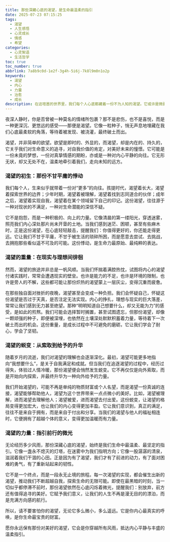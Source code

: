 ```yaml
---
title: 那些深藏心底的渴望，是生命最温柔的指引
date: 2025-07-23 07:15:25
tags:
  - 渴望
  - 人生感悟
  - 心灵成长
  - 情感
  - 希望
categories:
  - 心灵絮语
  - 生活哲学
toc: true
toc_number: true
abbrlink: 7a8b9c0d-1e2f-3g4h-5i6j-7k8l9m0n1o2p
keywords:
  - 渴望
  - 内心
  - 力量
  - 治愈
  - 成长
description: 在这喧嚣的世界里，我们每个人心底都藏着一份不为人知的渴望。它或许是微弱的火苗，或许是汹涌的波涛，但无论如何，它都是生命最深沉的呼唤，指引我们穿越迷雾，走向更真实的自己。这篇文章将带你一同探索渴望的本质，感受它如何温柔地塑造我们，并最终成为我们前行的不竭动力。
---
```


夜深人静时，你是否曾被一种莫名的情绪所包裹？那不是悲伤，也不是喜悦，而是一种更深沉、更悠远的感受——那便是渴望。它像一粒种子，悄无声息地埋藏在我们心底最柔软的角落，等待着被发现、被浇灌，最终破土而出。

渴望，并非简单的欲望。欲望是即时的、外显的，而渴望，却是内在的、持久的，它关乎我们对生命意义的追寻，对自我价值的肯定，对美好未来的憧憬。它可能是一份未竟的梦想，一份对真挚情感的期盼，亦或是一种对内心平静的向往。它无形无状，却又无处不在，温柔地牵引着我们，走向未知的远方。

### 渴望的初生：那份不甘平庸的悸动

我们每个人，生来似乎就带着一份对“更多”的向往。孩提时代，渴望着长大，渴望着探索世界的边界；少年时期，渴望着被理解，渴望着找到志同道合的伙伴；成年之后，渴望着实现自我，渴望着在某个领域留下自己的印记。这份渴望，往往源于一种对现状的不满足，一种对生命潜能的深信不疑。

它不是抱怨，而是一种积极的、向上的力量。它像清晨的第一缕阳光，穿透迷雾，照亮我们内心深处那片尚未开垦的土地。当我们感到迷茫、困顿，甚至有些麻木时，正是这份渴望，在心底轻轻敲击，提醒我们：你值得更好的，你还能走得更远。它让我们不甘于平庸，不甘于被生活的琐碎所困，而是愿意去尝试、去挑战，去拥抱那些看似遥不可及的可能。这份悸动，是生命力最原始、最纯粹的表达。

### 渴望的重量：在现实与理想间徘徊

然而，渴望的旅途并非总是一帆风顺。当我们怀揣着满腔热忱，试图将内心的渴望付诸实践时，常常会遭遇现实的壁垒。也许是能力的不足，也许是环境的限制，也许是旁人的不解，这些都可能让那份炽热的渴望蒙上一层灰尘，变得沉重而疲惫。

在那些独自面对挫折的夜晚，渴望甚至会变成一种负担。我们会怀疑自己，怀疑这份渴望是否过于天真，是否注定无法实现。内心的挣扎，理想与现实的巨大落差，常常让我们感到无力甚至绝望。那种“明明知道自己想要什么，却又无能为力”的感受，是如此的煎熬。我们可能会选择暂时搁置，甚至试图遗忘，但那份渴望，却像一颗顽强的种子，即便被深埋，也依然在土壤深处默默积蓄着力量，等待着下一次破土而出的机会。这份重量，是成长过程中不可避免的磨砺，它让我们学会了耐心，学会了坚韧。

### 渴望的蜕变：从索取到给予的升华

随着岁月的流逝，我们对渴望的理解也会逐渐深化。最初，渴望可能更多地指向“我想要什么”，是关于自我满足和成就。但当我们在追逐渴望的过程中，经历过得失，体验过人情冷暖，那份渴望便会悄然发生蜕变。它不再仅仅是向外索取，而是开始向内探索，并最终升华为一种向外给予的力量。

我们开始渴望的，可能不再是单纯的物质财富或个人名望，而是渴望一份真诚的连接，渴望能够帮助他人，渴望为这个世界带来一点点微小的美好。比如，渴望被理解，进而渴望去理解他人；渴望被爱，进而渴望去付出爱。这份蜕变，让渴望的格局变得更加宏大，也让我们的内心变得更加丰盈。它让我们意识到，真正的满足，往往不是来自于拥有，而是来自于付出和分享。当我们的渴望与他人的福祉相连时，它便拥有了超越个体的意义，变得更加温暖而有力量。

### 渴望的力量：指引前行的微光

无论经历多少风雨，那份深藏心底的渴望，始终是我们生命中最温柔、最坚定的指引。它像一盏永不熄灭的灯塔，在迷雾中为我们指明方向；它像一股潺潺的清泉，滋润着我们干涸的心田。正是因为有了渴望，我们才有了前进的动力，有了面对困难的勇气，有了重新站起来的韧性。

它不是一个终点，而是一段永无止境的旅程。每一次渴望的实现，都会催生出新的渴望，推动我们不断超越自我，探索生命的无限可能。即使在最黑暗的时刻，当一切似乎都停滞不前时，那份渴望依然在心底闪烁着微光，提醒我们：别放弃，前方还有值得追寻的美好。它赋予我们意义，让我们的人生不再是漫无目的的漂泊，而是充满方向感的航行。

所以，请不要害怕你的渴望，无论它多么微小，多么遥远。它是你内心最真实的呼唤，是你生命最宝贵的财富。

愿你永远保有那份对美好的渴望，它会是你穿越所有风雨，抵达内心平静与丰盛的温柔指引。